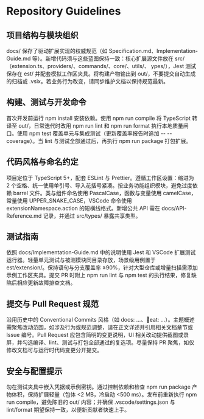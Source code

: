 ﻿# Repository Guidelines

## 项目结构与模块组织

docs/ 保存了驱动扩展实现的权威规范（如 Specification.md、Implementation-Guide.md 等）。新增代码须与这些蓝图保持一致：核心扩展源文件放在 src/（extension.ts、providers/、commands/、core/、utils/、 ypes/），Jest 测试保存在 est/ 并配套模拟工作区夹具。将构建产物输出到 out/，不要提交自动生成的归档或 .vsix。若业务行为改变，请同步维护文档以保持规范最新。

## 构建、测试与开发命令

首次开发前运行
npm install 安装依赖。使用
npm run compile 将 TypeScript 转译至 out/，日常迭代时改用
npm run lint 和
npm run format 执行本地质量闸口。使用
npm test 覆盖单元与集成测试（更新覆盖率报告时追加 -- --coverage）。当 lint 与测试全部通过后，再执行
npm run package 打包扩展。

## 代码风格与命名约定

项目定位于 TypeScript 5+，配套 ESLint 与 Prettier。遵循工作区设置：缩进为 2 个空格、统一使用单引号、导入花括号紧凑。按业务功能组织模块，避免过度依赖 barrel 文件。类与组件命名使用 PascalCase，函数与变量使用 camelCase，常量使用 UPPER_SNAKE_CASE，VSCode 命令使用 extensionNamespace.action 的短横线格式。新增公共 API 需在 docs/API-Reference.md 记录，并通过 src/types/ 暴露共享类型。

## 测试指南

依照 docs/Implementation-Guide.md 中的说明使用 Jest 和 VSCode 扩展测试运行器。轻量单元测试与被测模块同目录存放，场景级用例置于 est/extension/。保持语句与分支覆盖率 ≥90%，针对大型仓库或增量扫描需添加示例工作区夹具。提交 PR 时附上
npm run lint 与
npm test 的执行结果，修复缺陷后相应更新故障排查文档。

## 提交与 Pull Request 规范

沿用历史中的 Conventional Commits 风格（如 docs: ...、eat: ...）。主题概述需聚焦改动范围，如涉及行为或规范调整，请在正文详述并引用相关文档章节或 Issue 编号。Pull Request 应包含简明的变更说明，UI 相关改动提供截图或录屏，并勾选编译、lint、测试与打包全部通过的复选项。尽量保持 PR 聚焦，如仅修改文档可与运行时代码变更分开提交。

## 安全与配置提示

勿在测试夹具中嵌入凭据或示例密钥。通过控制依赖和检查
npm run package 产物体积，保持扩展轻量（包体 <2 MB，冷启动 <500 ms）。发布前重新执行
npm run compile，避免陈旧的 out/ 内容；并确保 .vscode/settings.json 与 lint/format 期望保持一致，以便新贡献者快速上手。
